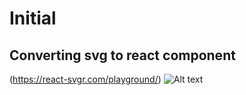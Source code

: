 # Initial

## Converting svg to react component

(https://react-svgr.com/playground/)
![Alt text](https://assets.digitalocean.com/articles/alligator/boo.svg "a title")
